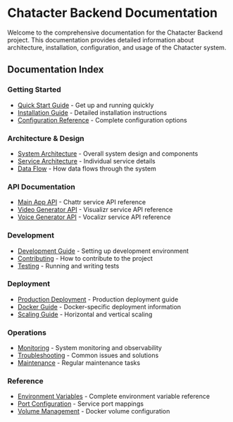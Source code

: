 # Chatacter Backend Documentation

Welcome to the comprehensive documentation for the Chatacter Backend project. This documentation provides detailed information about architecture, installation, configuration, and usage of the Chatacter system.

## Documentation Index

### Getting Started
- [Quick Start Guide](./quick-start.md) - Get up and running quickly
- [Installation Guide](./installation.md) - Detailed installation instructions
- [Configuration Reference](./configuration.md) - Complete configuration options

### Architecture & Design
- [System Architecture](./architecture.md) - Overall system design and components
- [Service Architecture](./services.md) - Individual service details
- [Data Flow](./data-flow.md) - How data flows through the system

### API Documentation
- [Main App API](./api/app.md) - Chattr service API reference
- [Video Generator API](./api/video.md) - Visualizr service API reference
- [Voice Generator API](./api/voice.md) - Vocalizr service API reference

### Development
- [Development Guide](./development.md) - Setting up development environment
- [Contributing](./contributing.md) - How to contribute to the project
- [Testing](./testing.md) - Running and writing tests

### Deployment
- [Production Deployment](./deployment.md) - Production deployment guide
- [Docker Guide](./docker.md) - Docker-specific deployment information
- [Scaling Guide](./scaling.md) - Horizontal and vertical scaling

### Operations
- [Monitoring](./monitoring.md) - System monitoring and observability
- [Troubleshooting](./troubleshooting.md) - Common issues and solutions
- [Maintenance](./maintenance.md) - Regular maintenance tasks

### Reference
- [Environment Variables](./environment-variables.md) - Complete environment variable reference
- [Port Configuration](./ports.md) - Service port mappings
- [Volume Management](./volumes.md) - Docker volume configuration